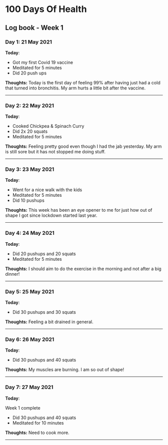 # 100 Days Of Health

## Log book - Week 1

### Day 1: 21 May 2021

**Today**:

* Got my first Covid 19 vaccine
* Meditated for 5 minutes
* Did 20 push ups

**Thoughts:** Today is the first day of feeling 99% after having just had a cold that turned into bronchitis. My arm hurts a little bit after the vaccine.

---

### Day 2: 22 May 2021

**Today**:

* Cooked Chickpea & Spinach Curry
* Did 2x 20 squats
* Meditated for 5 minutes

**Thoughts:** Feeling pretty good even though I had the jab yesterday. My arm is still sore but it has not stopped me doing stuff.

---

### Day 3: 23 May 2021

**Today**:

* Went for a nice walk with the kids
* Meditated for 5 minutes
* Did 10 pushups

**Thoughts:** This week has been an eye opener to me for just how out of shape I got since lockdown started last year.

---

### Day 4: 24 May 2021

**Today**:

* Did 20 pushups and 20 squats
* Meditated for 5 minutes

**Thoughts:** I should aim to do the exercise in the morning and not after a big dinner!

---

### Day 5: 25 May 2021

**Today**:

* Did 30 pushups and 30 squats

**Thoughts:** Feeling a bit drained in general.

---

### Day 6: 26 May 2021

**Today**:

* Did 30 pushups and 40 squats

**Thoughts:** My muscles are burning. I am so out of shape!

---

### Day 7: 27 May 2021

**Today**:

Week 1 complete

* Did 30 pushups and 40 squats
* Meditated for 10 minutes

**Thoughts:** Need to cook more.

---
